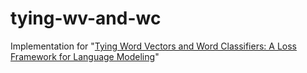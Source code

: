 # tying-wv-and-wc

Implementation for "[Tying Word Vectors and Word Classifiers: A Loss Framework for Language Modeling](https://arxiv.org/abs/1611.01462)"

